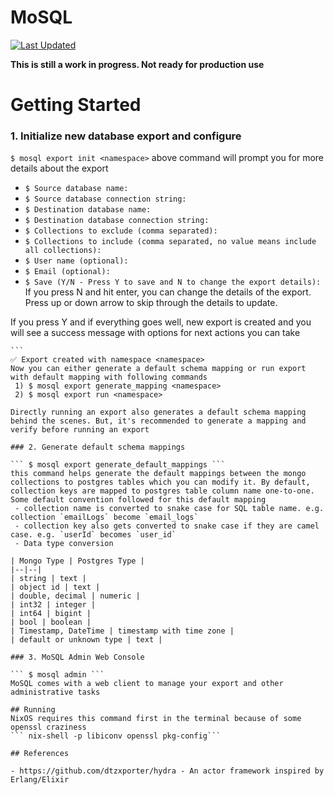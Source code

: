# MoSQL

[![Last Updated](https://img.shields.io/github/last-commit/narup/mosql.svg)](https://github.com/narup/mosql/commits/rust-version)

**This is still a work in progress. Not ready for production use**

# Getting Started

### 1. Initialize new database export and configure

 ``` $ mosql export init <namespace> ```
above command will prompt you for more details about the export

- `$ Source database name:`
- `$ Source database connection string:`
- `$ Destination database name:`
- `$ Destination database connection string:`
- `$ Collections to exclude (comma separated):`
- `$ Collections to include (comma separated, no value means include all collections):`
- `$ User name (optional):`
- `$ Email (optional):`
- `$ Save (Y/N - Press Y to save and N to change the export details):`
 If you press N and hit enter, you can change the details of the export. Press up or down arrow to skip through the details to update.

 If you press Y and if everything goes well, new export is created and you will see a success message with options for next actions you can take

    ```
    ✅ Export created with namespace <namespace>
    Now you can either generate a default schema mapping or run export with default mapping with following commands
     1) $ mosql export generate_mapping <namespace>
     2) $ mosql export run <namespace>

   ```
 Directly running an export also generates a default schema mapping behind the scenes. But, it's recommended to generate a mapping and verify before running an export

### 2. Generate default schema mappings

 ``` $ mosql export generate_default_mappings ```
 this command helps generate the default mappings between the mongo collections to postgres tables which you can modify it. By default, collection keys are mapped to postgres table column name one-to-one. Some default convention followed for this default mapping
    - collection name is converted to snake case for SQL table name. e.g. collection `emailLogs` become `email_logs`
    - collection key also gets converted to snake case if they are camel case. e.g. `userId` becomes `user_id`
    - Data type conversion

| Mongo Type | Postgres Type |
|--|--|
| string | text |
| object id | text |
| double, decimal | numeric |
| int32 | integer |
| int64 | bigint |
| bool | boolean |
| Timestamp, DateTime | timestamp with time zone |
| default or unknown type | text |

### 3. MoSQL Admin Web Console

``` $ mosql admin ```
MoSQL comes with a web client to manage your export and other administrative tasks

## Running 
NixOS requires this command first in the terminal because of some openssl craziness 
``` nix-shell -p libiconv openssl pkg-config``` 

## References

- https://github.com/dtzxporter/hydra - An actor framework inspired by Erlang/Elixir
